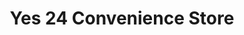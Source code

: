 ---
title: "Yes 24 Convenience Store"
url: /auckland/yes-24-convenience-store/
shop: Lebensmittel
---